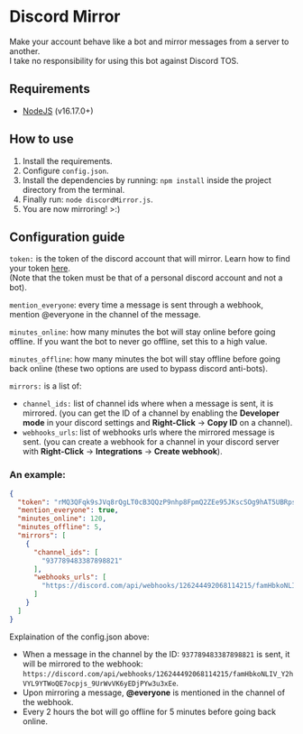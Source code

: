 # Discord Mirror
Make your account behave like a bot and mirror messages from a server to another.\
I take no responsibility for using this bot against Discord TOS.

## Requirements
- [NodeJS](https://nodejs.org/en/download/) (v16.17.0+)

## How to use
1. Install the requirements.
2. Configure `config.json`.
3. Install the dependencies by running: `npm install` inside the project directory from the terminal.
4. Finally run: `node discordMirror.js`.
5. You are now mirroring! >:)

## Configuration guide
`token:` is the token of the discord account that will mirror. Learn how to find your token [here](https://www.androidauthority.com/get-discord-token-3149920/).\
(Note that the token must be that of a personal discord account and not a bot).

`mention_everyone`: every time a message is sent through a webhook, mention @everyone in the channel of the message.

`minutes_online`: how many minutes the bot will stay online before going offline. If you want the bot to never go offline, set this to a high value.

`minutes_offline`: how many minutes the bot will stay offline before going back online (these two options are used to bypass discord anti-bots).

`mirrors:` is a list of:
- `channel_ids:` list of channel ids where when a message is sent, it is mirrored. (you can get the ID of a channel by enabling the **Developer mode** in your discord settings and **Right-Click** -> **Copy ID** on a channel).
- `webhooks_urls`: list of webhooks urls where the mirrored message is sent. (you can create a webhook for a channel in your discord server with **Right-Click** -> **Integrations** -> **Create webhook**).

### An example:
```json
{
  "token": "rMQ3QFqk9sJVq8rQgLT0cB3QQzP9nhp8FpmQ2ZEe95JKscSOg9hAT5UBRps13rODuIUSeg",
  "mention_everyone": true,
  "minutes_online": 120,
  "minutes_offline": 5,
  "mirrors": [
    {
      "channel_ids": [
        "937789483387898821"
      ],
      "webhooks_urls": [
        "https://discord.com/api/webhooks/126244492068114215/famHbkoNLIV_Y2hVYL9YTWoQE7ocpjs_9UrWvVK6yEDjPYw3u3xEe"
      ]
    }
  ]
}
```
Explaination of the config.json above:
- When a message in the channel by the ID: `937789483387898821` is sent, it will be mirrored to the webhook: `https://discord.com/api/webhooks/126244492068114215/famHbkoNLIV_Y2hVYL9YTWoQE7ocpjs_9UrWvVK6yEDjPYw3u3xEe`.
- Upon mirroring a message, **@everyone** is mentioned in the channel of the webhook.
- Every 2 hours the bot will go offline for 5 minutes before going back online.